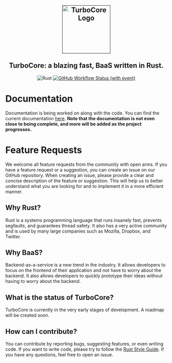 
<h2 align="center">
    <a href="" target="blank_">
        <img height="150" alt="TurboCore Logo" src="https://docs.turbocore.org/logo.svg" />
    </a>
    <br/>
    <br/>
    TurboCore: a blazing fast, BaaS written in Rust.
</h2>
<div align="center"
<a href='https://www.rust-lang.org/' target="_blank"><img alt='Rust' src='https://img.shields.io/badge/Built_with Rust-100000?style=for-the-badge&logo=Rust&logoColor=FFFFFF&labelColor=9c1b10&color=c72e20'/></a> <a href="https://github.com/Turbo-Core/TurboCore/actions/workflows/clippy.yml" taget="_blank"><img alt="GitHub Workflow Status (with event)" src="https://img.shields.io/github/actions/workflow/status/Turbo-Core/TurboCore/tests.yml?event=push&style=for-the-badge"> </a>
</div>

# Documentation
Documentation is being worked on along with the code. You can find the current documentation [here](https://docs.turbocore.org). **Note that the documentation is not even close to being complete, and more will be added as the project progresses.**

# Feature Requests
We welcome all feature requests from the community with open arms. If you have a feature request or a suggestion, you can create an issue on our GitHub repository. When creating an issue, please provide a clear and concise description of the feature or suggestion. This will help us to better understand what you are looking for and to implement it in a more efficient manner.

## Why Rust?
Rust is a systems programming language that runs insanely fast, prevents segfaults, and guarantees thread safety. It also has a very active community and is used by many large companies such as Mozilla, Dropbox, and Twitter.

## Why BaaS?
Backend-as-a-service is a new trend in the industry. It allows developers to focus on the frontend of their application and not have to worry about the backend. It also allows developers to quickly prototype their ideas without having to worry about the backend.

## What is the status of TurboCore?
TurboCore is currently in the very early stages of development. A roadmap will be created soon.

## How can I contribute?
You can contribute by reporting bugs, suggesting features, or even writing code. If you want to write code, please try to follow the [Rust Style Guide](https://doc.rust-lang.org/1.0.0/style/README.html). If you have any questions, feel free to open an issue. 
